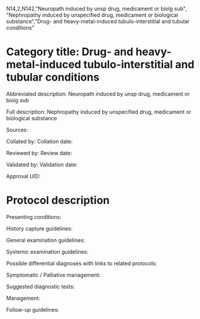 N14,2,N142,"Neuropath induced by unsp drug, medicament or biolg sub", "Nephropathy induced by unspecified drug, medicament or biological substance","Drug- and heavy-metal-induced tubulo-interstitial and tubular conditions"
# Category title: Drug- and heavy-metal-induced tubulo-interstitial and tubular conditions

Abbreviated description: Neuropath induced by unsp drug, medicament or biolg sub

Full description: Nephropathy induced by unspecified drug, medicament or biological substance

Sources:

Collated by:
Collation date:

Reviewed by:
Review date:

Validated by:
Validation date:

Approval UID:

# Protocol description

Presenting conditions:

History capture guidelines:

General examination guidelines:

Systemic examination guidelines:

Possible differential diagnoses with links to related protocols:

Symptomatic / Palliative management:

Suggested diagnostic tests:

Management:

Follow-up guidelines:
